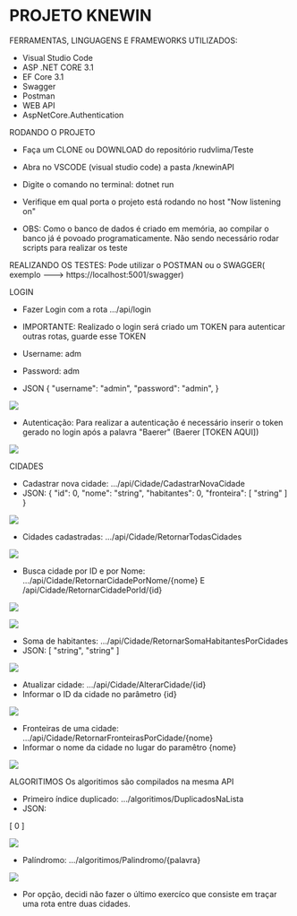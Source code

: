 # PROJETO KNEWIN


FERRAMENTAS, LINGUAGENS E FRAMEWORKS UTILIZADOS:
- Visual Studio Code
- ASP .NET CORE 3.1
- EF Core 3.1 
- Swagger
- Postman
- WEB API
- AspNetCore.Authentication


RODANDO O PROJETO
- Faça um CLONE ou DOWNLOAD do repositório rudvlima/Teste
- Abra no VSCODE (visual studio code) a pasta /knewinAPI 
- Digite o comando no terminal: dotnet run
- Verifique em qual porta o projeto está rodando no host "Now listening on"

- OBS: Como o banco de dados é criado em memória, ao compilar o banco já é povoado programaticamente. Não sendo necessário rodar scripts para realizar os teste


REALIZANDO OS TESTES:
Pode utilizar o POSTMAN ou o SWAGGER( exemplo ---> https://localhost:5001/swagger)


LOGIN
- Fazer Login com a rota .../api/login
- IMPORTANTE: Realizado o login será criado um TOKEN para autenticar outras rotas, guarde esse TOKEN

- Username: adm
- Password: adm
- JSON 
{
  "username": "admin",
  "password": "admin",
}

<img src="/img/login.gif"></img>


- Autenticação:
Para realizar a autenticação é necessário inserir o token gerado no login após a palavra "Baerer" (Baerer [TOKEN AQUI])

<img src="/img/autorização.gif"></img>

CIDADES

- Cadastrar nova cidade: .../api/Cidade/CadastrarNovaCidade
- JSON: 
{
  "id": 0,
  "nome": "string",
  "habitantes": 0,
  "fronteira": [
    "string"
  ]
}


<img src="/img/novaCidade.gif"></img>

- Cidades cadastradas: .../api/Cidade/RetornarTodasCidades

<img src="/img/todasCidades.gif"></img>

- Busca cidade por ID e por Nome: .../api/Cidade/RetornarCidadePorNome/{nome} E /api/Cidade/RetornarCidadePorId/{id}

<img src="/img/buscaCidadeID.gif"></img>

<img src="/img/buscaCidadeNome.gif"></img>

- Soma de habitantes: .../api/Cidade/RetornarSomaHabitantesPorCidades
- JSON: 
[
  "string", "string"
]

<img src="/img/habitantes.gif"></img>

- Atualizar cidade: .../api/Cidade/AlterarCidade/{id}
- Informar o ID da cidade no parâmetro {id}

<img src="/img/alterarCidade.gif"></img>

- Fronteiras de uma cidade: .../api/Cidade/RetornarFronteirasPorCidade/{nome}
- Informar o nome da cidade no lugar do paramêtro {nome}

<img src="/img/fronteiras.gif"></img>

ALGORITIMOS
Os algoritimos são compilados na mesma API

- Primeiro índice duplicado: .../algoritimos/DuplicadosNaLista
- JSON:

[
 0
]

<img src="/img/duplicados.gif"></img>

- Palíndromo: .../algoritimos/Palindromo/{palavra}

<img src="/img/palindromo.gif"></img>


- Por opção, decidi não fazer o último exercíco que consiste em traçar uma rota entre duas cidades.